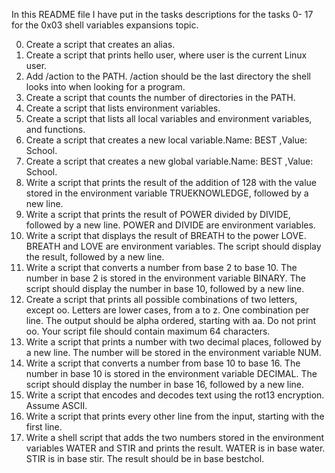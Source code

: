 In this README file I have put in the tasks descriptions for the tasks 0- 17 for the 0x03 shell variables expansions topic.

0) Create a script that creates an alias.
1) Create a script that prints hello user, where user is the current Linux user.
2) Add /action to the PATH. /action should be the last directory the shell looks into when looking for a program.
3) Create a script that counts the number of directories in the PATH.
4) Create a script that lists environment variables.
5) Create a script that lists all local variables and environment variables, and functions.
6) Create a script that creates a new local variable.Name: BEST ,Value: School.
7) Create a script that creates a new global variable.Name: BEST ,Value: School.
8) Write a script that prints the result of the addition of 128 with the value stored in the environment variable TRUEKNOWLEDGE, followed by a new line.
9) Write a script that prints the result of POWER divided by DIVIDE, followed by a new line. POWER and DIVIDE are environment variables.
10) Write a script that displays the result of BREATH to the power LOVE.
BREATH and LOVE are environment variables.
The script should display the result, followed by a new line.
11) Write a script that converts a number from base 2 to base 10.
The number in base 2 is stored in the environment variable BINARY.
The script should display the number in base 10, followed by a new line.
12) Create a script that prints all possible combinations of two letters, except oo.
Letters are lower cases, from a to z.
One combination per line.
The output should be alpha ordered, starting with aa.
Do not print oo.
Your script file should contain maximum 64 characters.
13) Write a script that prints a number with two decimal places, followed by a new line.
The number will be stored in the environment variable NUM.
14) Write a script that converts a number from base 10 to base 16.
The number in base 10 is stored in the environment variable DECIMAL.
The script should display the number in base 16, followed by a new line.
15) Write a script that encodes and decodes text using the rot13 encryption. Assume ASCII.
16) Write a script that prints every other line from the input, starting with the first line.
17) Write a shell script that adds the two numbers stored in the environment variables WATER and STIR and prints the result.
WATER is in base water.
STIR is in base stir.
The result should be in base bestchol.
